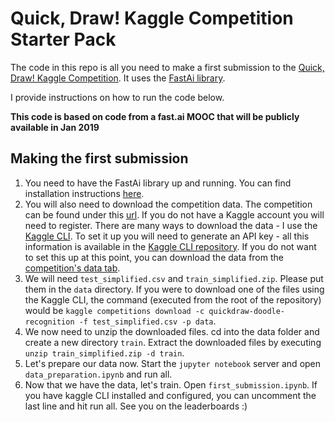 # Quick, Draw! Kaggle Competition Starter Pack

The code in this repo is all you need to make a first submission to the [Quick, Draw! Kaggle Competition](https://www.kaggle.com/c/quickdraw-doodle-recognition). It uses the [FastAi library](https://github.com/fastai/fastai).

I provide instructions on how to run the code below.

**This code is based on code from a fast.ai MOOC that will be publicly available in Jan 2019**

## Making the first submission
1. You need to have the FastAi library up and running. You can find installation instructions [here](https://github.com/fastai/fastai#installation).
2. You will also need to download the competition data. The competition can be found under this [url](https://www.kaggle.com/c/quickdraw-doodle-recognition). If you do not have a Kaggle account you will need to register. There are many ways to download the data - I use the [Kaggle CLI](https://github.com/Kaggle/kaggle-api). To set it up you will need to generate an API key - all this information is available in the [Kaggle CLI repository](https://github.com/Kaggle/kaggle-api). If you do not want to set this up at this point, you can download the data from the [competition's data tab](https://www.kaggle.com/c/quickdraw-doodle-recognition/data).
3. We will need `test_simplified.csv` and `train_simplified.zip`. Please put them in the `data` directory. If you were to download one of the files using the Kaggle CLI, the command (executed from the root of the repository) would be `kaggle competitions download -c quickdraw-doodle-recognition -f test_simplified.csv -p data`.
4. We now need to unzip the downloaded files. cd into the data folder and create a new directory `train`. Extract the downloaded files by executing `unzip train_simplified.zip -d train`.
5. Let's prepare our data now. Start the `jupyter notebook` server and open `data_preparation.ipynb` and run all.
6. Now that we have the data, let's train. Open `first_submission.ipynb`. If you have kaggle CLI installed and configured, you can uncomment the last line and hit run all. See you on the leaderboards :)
